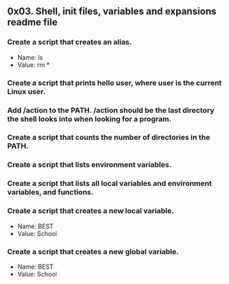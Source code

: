 ## 0x03. Shell, init files, variables and expansions readme file
### Create a script that creates an alias.
* Name: ls
* Value: rm *
### Create a script that prints hello user, where user is the current Linux user.
### Add /action to the PATH. /action should be the last directory the shell looks into when looking for a program.
### Create a script that counts the number of directories in the PATH.
### Create a script that lists environment variables.
### Create a script that lists all local variables and environment variables, and functions.
### Create a script that creates a new local variable.
* Name: BEST
* Value: School
### Create a script that creates a new global variable.
* Name: BEST
* Value: School
